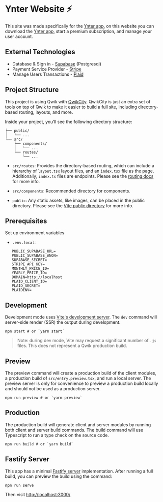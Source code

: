 # Ynter Website ⚡️
This site was made specifically for the [Ynter app](), on this website you can download the [Ynter app](), start a premium subscription, and manage your user account.

## External Technologies
 - Database & Sign in - [Supabase](https://supabase.com/docs/guides/database/overview) (Postgresql)
 - Payment Service Provider - [Stripe](https://docs.stripe.com/)
 - Manage Users Transactions - [Plaid](https://plaid.com/en-eu/products/transactions/)


## Project Structure

This project is using Qwik with [QwikCity](https://qwik.dev/qwikcity/overview/). QwikCity is just an extra set of tools on top of Qwik to make it easier to build a full site, including directory-based routing, layouts, and more.

Inside your project, you'll see the following directory structure:

```
├── public/
│   └── ...
└── src/
    ├── components/
    │   └── ...
    └── routes/
        └── ...
```

- `src/routes`: Provides the directory-based routing, which can include a hierarchy of `layout.tsx` layout files, and an `index.tsx` file as the page. Additionally, `index.ts` files are endpoints. Please see the [routing docs](https://qwik.dev/qwikcity/routing/overview/) for more info.

- `src/components`: Recommended directory for components.

- `public`: Any static assets, like images, can be placed in the public directory. Please see the [Vite public directory](https://vitejs.dev/guide/assets.html#the-public-directory) for more info.


## Prerequisites
Set up environment variables

 - `.env.local`: 
 ```
    PUBLIC_SUPABASE_URL=
    PUBLIC_SUPABASE_ANON=
    SUPABASE_SECRET=
    STRIPE_API_KEY=
    MONTHLY_PRICE_ID=
    YEARLY_PRICE_ID=
    DOMAIN=http://localhost
    PLAID_CLIENT_ID=
    PLAID_SECRET=
    PLAIDENV=
```

## Development

Development mode uses [Vite's development server](https://vitejs.dev/). The `dev` command will server-side render (SSR) the output during development.

```shell
npm start # or `yarn start`
```

> Note: during dev mode, Vite may request a significant number of `.js` files. This does not represent a Qwik production build.

## Preview

The preview command will create a production build of the client modules, a production build of `src/entry.preview.tsx`, and run a local server. The preview server is only for convenience to preview a production build locally and should not be used as a production server.

```shell
npm run preview # or `yarn preview`
```

## Production

The production build will generate client and server modules by running both client and server build commands. The build command will use Typescript to run a type check on the source code.

```shell
npm run build # or `yarn build`
```

## Fastify Server

This app has a minimal [Fastify server](https://fastify.dev/) implementation. After running a full build, you can preview the build using the command:

```
npm run serve
```

Then visit [http://localhost:3000/](http://localhost:3000/)
